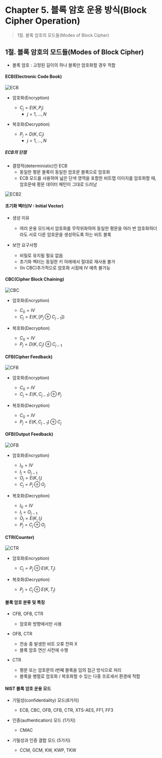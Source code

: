 # Chapter 5. 블록 암호 운용 방식(Block Cipher Operation)

> 1절. 블록 암호의 모드들(Modes of Block Cipher)

## 1절. 블록 암호의 모드들(Modes of Block Cipher)

- 블록 암호 : 고정된 길이의 하나 블록만 암호화할 경우 적합

#### ECB(Electronic Code Book)

![ECB](https://github.com/BangYunseo/TIL/blob/main/Security/InformationSecurity/Image/ch05/ECB.PNG)

- 암호화(Encryption)

  - $C_j = E(K, P_j)$
    - $j = 1, …, N$

- 복호화(Decryption)

  - $P_j = D(K, C_j)$
    - $j = 1, …, N$

##### ECB의 단점

- 결정적(deterministic)인 ECB
  - 동일한 평문 블록이 동일한 암호문 블록으로 암호화
  - ECB 모드를 사용하여 넓은 단색 영역을 포함한 비트맵 이미지를 암호화할 때, 암호문에 평문 데이터 패턴이 그대로 드러남

![ECB2](https://github.com/BangYunseo/TIL/blob/main/Security/InformationSecurity/Image/ch05/ECB2.PNG)

#### 초기화 벡터(IV : Initial Vector)

- 생성 이유

  - 여러 운용 모드에서 암호화를 무작위화하여 동일한 평문을 여러 번 암호화하더라도 서로 다른 암호문을 생성하도록 하는 비트 블록

- 보안 요구사항
  - 비밀로 유지될 필요 없음
  - 초기화 벡터는 동일한 키 아래에서 절대로 재사용 불가
  - (In CBC)추가적으로 암호화 시점에 IV 예측 불가능

#### CBC(Cipher Block Chaining)

![CBC](https://github.com/BangYunseo/TIL/blob/main/Security/InformationSecurity/Image/ch05/CBC.PNG)

- 암호화(Encryption)

  - $C_0 = IV$
  - $C_j = E(K, [P_j ⊕ C_{j−1}])$

- 복호화(Decryption)

  - $C_0 = IV$
  - $P_j = D(K, C_j) ⊕ C_{j−1}$

#### CFB(Cipher Feedback)

![CFB](https://github.com/BangYunseo/TIL/blob/main/Security/InformationSecurity/Image/ch05/CFB.PNG)

- 암호화(Encryption)

  - $C_0 = IV$
  - $C_j = E(K, C_{j−1}) ⊕ P_j$

- 복호화(Decryption)

  - $C_0 = IV$
  - $P_j = E(K, C_{j−1}) ⊕ C_j$

#### OFB(Output Feedback)

![OFB](https://github.com/BangYunseo/TIL/blob/main/Security/InformationSecurity/Image/ch05/OFB.PNG)

- 암호화(Encryption)

  - $I_0 = IV$
  - $I_j = O_{j−1}$
  - $O_j = E(K, I_j)$
  - $C_j = P_j ⊕ O_j$

- 복호화(Decryption)

  - $I_0 = IV$
  - $I_j = O_{j−1}$
  - $O_j = E(K, I_j)$
  - $P_j = C_j ⊕ O_j$

#### CTR(Counter)

![CTR](https://github.com/BangYunseo/TIL/blob/main/Security/InformationSecurity/Image/ch05/CTR.PNG)

- 암호화(Encryption)

  - $C_j = P_j ⊕ E(K, T_j)$

- 복호화(Decryption)

  - $P_j = C_j ⊕ E(K, T_j)$

#### 블록 암호 분류 및 특징

- CFB, OFB, CTR

  - 암호화 방향에서만 사용

- OFB, CTR

  - 전송 중 발생한 비트 오류 전파 X
  - 블록 암호 연산 사전에 수행

- CTR

  - 평문 또는 암호문의 i번째 블록을 임의 접근 방식으로 처리
  - 블록을 병렬로 암호화 / 복호화할 수 있는 다중 프로세서 환경에 적합

#### NIST 블록 암호 운용 모드

- 기밀성(confidentiality) 모드(8가지)

  - ECB, CBC, OFB, CFB, CTR, XTS-AES, FF1, FF3

- 인증(authentication) 모드 (1가지)

  - CMAC

- 기밀성과 인증 결합 모드 (5가지)

  - CCM, GCM, KW, KWP, TKW
